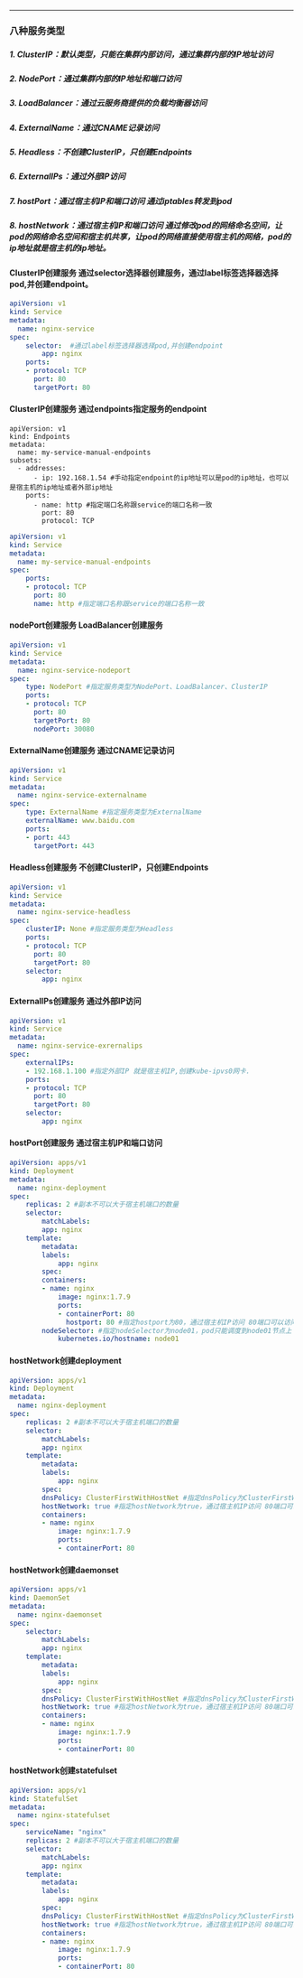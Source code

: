 ---
### 八种服务类型 

##### 1. ClusterIP：默认类型，只能在集群内部访问，通过集群内部的IP地址访问
##### 2. NodePort：通过集群内部的IP地址和端口访问
##### 3. LoadBalancer：通过云服务商提供的负载均衡器访问
##### 4. ExternalName：通过CNAME记录访问
##### 5. Headless：不创建ClusterIP，只创建Endpoints
##### 6. ExternalIPs：通过外部IP访问
##### 7. hostPort：通过宿主机IP和端口访问 通过iptables转发到pod 
##### 8. hostNetwork：通过宿主机IP和端口访问 通过修改pod的网络命名空间，让pod的网络命名空间和宿主机共享，让pod的网络直接使用宿主机的网络，pod的ip地址就是宿主机的ip地址。
#### ClusterIP创建服务 通过selector选择器创建服务，通过label标签选择器选择pod,并创建endpoint。
```yaml
apiVersion: v1
kind: Service
metadata:
  name: nginx-service
spec:
    selector:  #通过label标签选择器选择pod,并创建endpoint
        app: nginx
    ports:
    - protocol: TCP
      port: 80
      targetPort: 80
```

#### ClusterIP创建服务 通过endpoints指定服务的endpoint
```
apiVersion: v1
kind: Endpoints
metadata:
  name: my-service-manual-endpoints
subsets:
  - addresses:
      - ip: 192.168.1.54 #手动指定endpoint的ip地址可以是pod的ip地址，也可以是宿主机的ip地址或者外部ip地址
    ports:
      - name: http #指定端口名称跟service的端口名称一致
        port: 80
        protocol: TCP
```
```yaml
apiVersion: v1
kind: Service
metadata:
  name: my-service-manual-endpoints
spec:
    ports:
    - protocol: TCP
      port: 80
      name: http #指定端口名称跟service的端口名称一致
```
#### nodePort创建服务 LoadBalancer创建服务
```yaml
apiVersion: v1
kind: Service
metadata:
  name: nginx-service-nodeport
spec:
    type: NodePort #指定服务类型为NodePort、LoadBalancer、ClusterIP
    ports:
    - protocol: TCP
      port: 80
      targetPort: 80
      nodePort: 30080  
```
#### ExternalName创建服务 通过CNAME记录访问
```yaml
apiVersion: v1
kind: Service
metadata:
  name: nginx-service-externalname
spec:
    type: ExternalName #指定服务类型为ExternalName
    externalName: www.baidu.com
    ports:
    - port: 443
      targetPort: 443
```
#### Headless创建服务 不创建ClusterIP，只创建Endpoints
```yaml
apiVersion: v1
kind: Service
metadata:
  name: nginx-service-headless
spec:
    clusterIP: None #指定服务类型为Headless
    ports:
    - protocol: TCP
      port: 80
      targetPort: 80
    selector:
        app: nginx    
```
#### ExternalIPs创建服务 通过外部IP访问
```yaml
apiVersion: v1
kind: Service
metadata:
  name: nginx-service-exrernalips
spec:
    externalIPs:
    - 192.168.1.100 #指定外部IP 就是宿主机IP,创建kube-ipvs0网卡.
    ports:
    - protocol: TCP
      port: 80
      targetPort: 80
    selector:
        app: nginx    
```
#### hostPort创建服务 通过宿主机IP和端口访问
```yaml
apiVersion: apps/v1
kind: Deployment
metadata:
  name: nginx-deployment
spec:
    replicas: 2 #副本不可以大于宿主机端口的数量
    selector:
        matchLabels:
        app: nginx
    template:
        metadata:
        labels:
            app: nginx
        spec:
        containers:
        - name: nginx
            image: nginx:1.7.9
            ports:
            - containerPort: 80
              hostport: 80 #指定hostport为80，通过宿主机IP访问 80端口可以访问到pod的80端口
        nodeSelector: #指定nodeSelector为node01，pod只能调度到node01节点上
            kubernetes.io/hostname: node01      
```
#### hostNetwork创建deployment
```yaml
apiVersion: apps/v1
kind: Deployment
metadata:
  name: nginx-deployment
spec:
    replicas: 2 #副本不可以大于宿主机端口的数量
    selector:
        matchLabels:
        app: nginx
    template:
        metadata:
        labels:
            app: nginx
        spec:
        dnsPolicy: ClusterFirstWithHostNet #指定dnsPolicy为ClusterFirstWithHostNet，clusterFirstWithHostNet表示使用宿主机的dns，clusterFirst表示先使用k8s的dns.
        hostNetwork: true #指定hostNetwork为true，通过宿主机IP访问 80端口可以访问到pod的80端口 使用hostNetwork时，pod的ip地址就是宿主机的ip地址。
        containers:
        - name: nginx
            image: nginx:1.7.9
            ports:
            - containerPort: 80
```
#### hostNetwork创建daemonset 
```yaml
apiVersion: apps/v1
kind: DaemonSet
metadata:
  name: nginx-daemonset
spec:
    selector:
        matchLabels:
        app: nginx
    template:
        metadata:
        labels:
            app: nginx
        spec:
        dnsPolicy: ClusterFirstWithHostNet #指定dnsPolicy为ClusterFirstWithHostNet. clusterFirstWithHostNet表示使用宿主机的dns，clusterFirst表示先使用k8s的dns.
        hostNetwork: true #指定hostNetwork为true，通过宿主机IP访问 80端口可以访问到pod的80端口 使用hostNetwork时，pod的ip地址就是宿主机的ip地址。
        containers:
        - name: nginx
            image: nginx:1.7.9
            ports:
            - containerPort: 80
```
#### hostNetwork创建statefulset
```yaml
apiVersion: apps/v1
kind: StatefulSet
metadata:
  name: nginx-statefulset
spec:
    serviceName: "nginx"
    replicas: 2 #副本不可以大于宿主机端口的数量
    selector:
        matchLabels:
        app: nginx
    template:
        metadata:
        labels:
            app: nginx
        spec:
        dnsPolicy: ClusterFirstWithHostNet #指定dnsPolicy为ClusterFirstWithHostNet，clusterFirstWithHostNet表示使用宿主机的dns，clusterFirst表示先使用k8s的dns.
        hostNetwork: true #指定hostNetwork为true，通过宿主机IP访问 80端口可以访问到pod的80端口 使用hostNetwork时，pod的ip地址就是宿主机的ip地址。
        containers:
        - name: nginx
            image: nginx:1.7.9
            ports:
            - containerPort: 80
```
